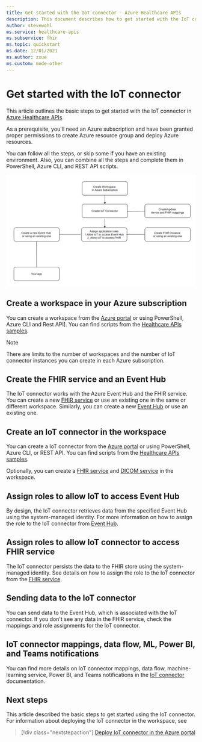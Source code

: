 ```yaml
---
title: Get started with the IoT connector - Azure Healthcare APIs
description: This document describes how to get started with the IoT connector in Azure Healthcare APIs.
author: stevewohl
ms.service: healthcare-apis
ms.subservice: fhir
ms.topic: quickstart
ms.date: 12/01/2021
ms.author: zxue
ms.custom: mode-other
---
```


# Get started with the IoT connector

This article outlines the basic steps to get started with the IoT connector in [Azure Healthcare APIs](../healthcare-apis-overview.md). 

As a prerequisite, you'll need an Azure subscription and have been granted proper permissions to create Azure resource group and deploy Azure resources.

You can follow all the steps, or skip some if you have an existing environment. Also, you can combine all the steps and complete them in PowerShell, Azure CLI, and REST API scripts.

[![Get Started with DICOM](media/get-started-with-iot.png)](media/get-started-with-iot.png#lightbox)

## Create a workspace in your Azure subscription

You can create a workspace from the [Azure portal](../healthcare-apis-quickstart.md) or using PowerShell, Azure CLI and Rest API]. You can find scripts from the [Healthcare APIs samples](https://github.com/microsoft/healthcare-apis-samples/tree/main/src/scripts).

> [!NOTE]
> There are limits to the number of workspaces and the number of IoT connector instances you can create in each Azure subscription.

## Create the FHIR service and an Event Hub

The IoT connector works with the Azure Event Hub and the FHIR service. You can create a new [FHIR service](../fhir/get-started-with-fhir.md) or use an existing one in the same or different workspace. Similarly, you can create a new [Event Hub](../../event-hubs/event-hubs-create.md) or use an existing one.

## Create an IoT connector in the workspace

You can create a IoT connector from the [Azure portal](deploy-iot-connector-in-azure.md) or using PowerShell, Azure CLI, or REST API. You can find scripts from the [Healthcare APIs samples](https://github.com/microsoft/healthcare-apis-samples/tree/main/src/scripts).

Optionally, you can create a [FHIR service](../fhir/fhir-portal-quickstart.md) and [DICOM service](../dicom/deploy-dicom-services-in-azure.md) in the workspace.

## Assign roles to allow IoT to access Event Hub

By design, the IoT connector retrieves data from the specified Event Hub using the system-managed identity. For more information on how to assign the role to the IoT connector from [Event Hub](../../healthcare-apis/iot/deploy-iot-connector-in-azure.md#granting-iot-connector-access).

## Assign roles to allow IoT connector to access FHIR service

The IoT connector persists the data to the FHIR store using the system-managed identity. See details on how to assign the role to the IoT connector from the [FHIR service](../../healthcare-apis/iot/deploy-iot-connector-in-azure.md#accessing-the-iot-connector-from-the-fhir-service).

## Sending data to the IoT connector

You can send data to the Event Hub, which is associated with the IoT connector. If you don't see any data in the FHIR service, check the mappings and role assignments for the IoT connector.

## IoT connector mappings, data flow, ML, Power BI, and Teams notifications

You can find more details on IoT connector mappings, data flow, machine-learning service, Power BI, and Teams notifications in the [IoT connector](iot-connector-overview.md) documentation.

## Next steps

This article described the basic steps to get started using the IoT connector. For information about deploying the IoT connector in the workspace, see

>[!div class="nextstepaction"]
>[Deploy IoT connector in the Azure portal](deploy-iot-connector-in-azure.md)
